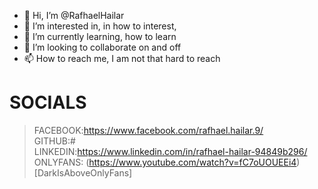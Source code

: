 - 👋 Hi, I’m @RafhaelHailar
- 👀 I’m interested in, in how to interest,
- 🌱 I’m currently learning, how to learn
- 💞️ I’m looking to collaborate on and off
- 📫 How to reach me, I am not that hard to reach

# SOCIALS
> FACEBOOK:https://www.facebook.com/rafhael.hailar.9/ <br/>
> GITHUB:# </br>
> LINKEDIN:https://www.linkedin.com/in/rafhael-hailar-94849b296/ <br/>
> ONLYFANS: (https://www.youtube.com/watch?v=fC7oUOUEEi4)[DarkIsAboveOnlyFans]

<!---
RafhaelHailar/RafhaelHailar is a ✨ special ✨ repository because its `README.md` (this file) appears on your GitHub profile.
You can click the Preview link to take a look at your changes.
--->
